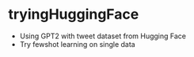# tryingHuggingFace

- Using GPT2 with tweet dataset from Hugging Face
- Try fewshot learning on single data
